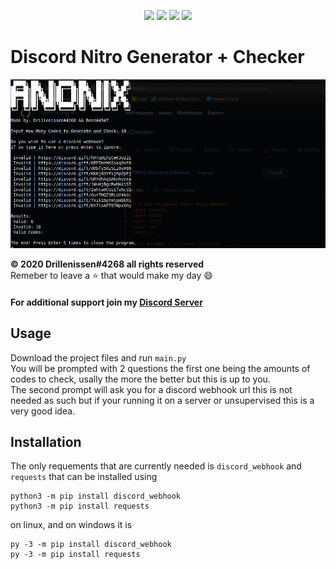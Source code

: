 <p align="center">
<img src=https://img.shields.io/github/issues/logicguy1/Discord-Nitro-Gen-and-Checker?style=flat-square&logo=appveyor&color=informational />
<img src=https://img.shields.io/github/license/logicguy1/Discord-Nitro-Gen-and-Checker?style=flat-square&logo=appveyor&color=informational />
<img src=https://img.shields.io/github/stars/logicguy1/Discord-Nitro-Gen-and-Checker?style=flat-square&logo=appveyor&color=blue />
<img src=https://img.shields.io/github/forks/logicguy1/Discord-Nitro-Gen-and-Checker?style=flat-square&logo=appveyor&color=blue />
</p>

# Discord Nitro Generator + Checker
<p align="center">
<img src="example.png" />
</p>

**© 2020 Drillenissen#4268 all rights reserved**  
Remeber to leave a ⭐ that would make my day 😄  

#### For additional support join my **[Discord Server](https://discord.gg/TMshrBeyHE)**

## Usage
Download the project files and run `main.py`  
You will be prompted with 2 questions the first one being the amounts of codes to check, usally the more the better but this is up to you.  
The second prompt will ask you for a discord webhook url this is not needed as such but if your running it on a server or unsupervised this is a very good idea.

## Installation
The only requements that are currently needed is `discord_webhook` and `requests` that can be installed using 
```
python3 -m pip install discord_webhook
python3 -m pip install requests
```
on linux, and on windows it is 
```
py -3 -m pip install discord_webhook
py -3 -m pip install requests
```

